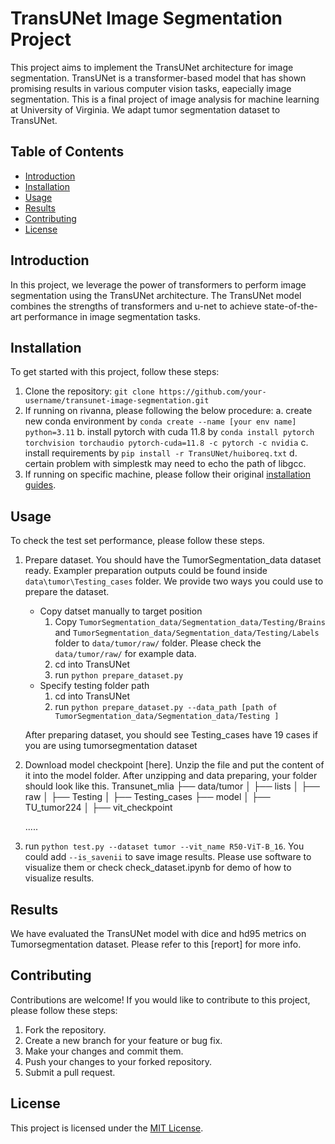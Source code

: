 # TransUNet Image Segmentation Project

This project aims to implement the TransUNet architecture for image segmentation. TransUNet is a transformer-based model that has shown promising results in various computer vision tasks, eapecially image segmentation. This is a final project of image analysis for machine learning at University of Virginia. We adapt tumor segmentation dataset to TransUNet. 

## Table of Contents

- [Introduction](#introduction)
- [Installation](#installation)
- [Usage](#usage)
- [Results](#results)
- [Contributing](#contributing)
- [License](#license)

## Introduction

In this project, we leverage the power of transformers to perform image segmentation using the TransUNet architecture. The TransUNet model combines the strengths of transformers and u-net to achieve state-of-the-art performance in image segmentation tasks.

## Installation

To get started with this project, follow these steps:

1. Clone the repository: `git clone https://github.com/your-username/transunet-image-segmentation.git`
2. If running on rivanna, please following the below procedure:
    a. create new conda environment by `conda create --name [your env name] python=3.11`
    b. install pytorch with cuda 11.8 by `conda install pytorch torchvision torchaudio pytorch-cuda=11.8 -c pytorch -c nvidia`
    c. install requirements by `pip install -r TransUNet/huiboreq.txt`
    d. certain problem with simplestk may need to echo the path of libgcc.
3. If running on specific machine, please follow their original [installation guides](https://github.com/Beckschen/TransUNet).


## Usage

To check the test set performance, please follow these steps. 

1. Prepare dataset. You should have the TumorSegmentation_data dataset ready. Exampler preparation outputs could be found inside `data\tumor\Testing_cases` folder. We provide two ways you could use to prepare the dataset.
    - Copy datset manually to target position
        1. Copy `TumorSegmentation_data/Segmentation_data/Testing/Brains` and `TumorSegmentation_data/Segmentation_data/Testing/Labels` folder to `data/tumor/raw/` folder. Please check the `data/tumor/raw/` for example data.
        2. cd into TransUNet
        3. run `python prepare_dataset.py`
    - Specify testing folder path 
        1. cd into TransUNet
        2. run `python prepare_dataset.py --data_path [path of TumorSegmentation_data/Segmentation_data/Testing ]`

    After preparing dataset, you should see Testing_cases have 19 cases if you are using tumorsegmentation dataset
2. Download model checkpoint [here]. Unzip the file and put the content of it into the model folder. After unzipping and data preparing, your folder should look like this.
    Transunet_mlia
    ├── data/tumor
    │   ├── lists
    │   ├── raw
    │   ├── Testing
    │   ├── Testing_cases
    ├── model
    │   ├── TU_tumor224
    │   ├── vit_checkpoint

    .....

3. run `python test.py --dataset tumor --vit_name R50-ViT-B_16`. You could add `--is_savenii` to save image results. Please use software to visualize them or check check_dataset.ipynb for demo of how to visualize results.


## Results

We have evaluated the TransUNet model with dice and hd95 metrics on Tumorsegmentation dataset. Please refer to this [report] for more info. 

## Contributing

Contributions are welcome! If you would like to contribute to this project, please follow these steps:

1. Fork the repository.
2. Create a new branch for your feature or bug fix.
3. Make your changes and commit them.
4. Push your changes to your forked repository.
5. Submit a pull request.

## License

This project is licensed under the [MIT License](LICENSE).
